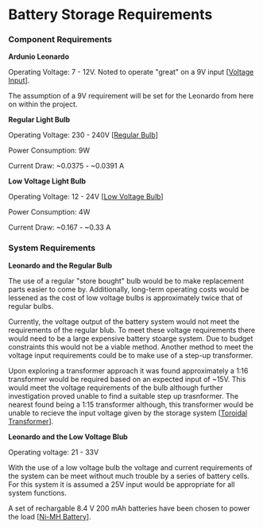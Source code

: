 # Battery Storage Requirements

### Component Requirements

**Ardunio Leonardo**

Operating Voltage: 7 - 12V. Noted to operate "great" on a 9V input [[Voltage Input](https://docs.arduino.cc/hardware/leonardo)].

The assumption of a 9V requirement will be set for the Leonardo from here on within the project.

**Regular Light Bulb**

Operating Voltage: 230 - 240V [[Regular Bulb](https://www.thewarehouse.co.nz/p/edapt-led-e27-classic-light-bulb-9w-cool-white-3-pack/R2733262.html?gclsrc=aw.ds&ds_rl=1268368&ds_rl=1268368&gclid=CjwKCAjwquWVBhBrEiwAt1Kmwq3uJm3-bUG1CaH1VQmBCLP7zgUt5w4C5D7ujXFbTzfOIuKQgXxl9xoCe20QAvD_BwE&gclsrc=aw.ds)]

Power Consumption: 9W

Current Draw: ~0.0375 - ~0.0391 A

**Low Voltage Light Bulb**

Operating Voltage: 12 - 24V [[Low Voltage Bulb](https://www.liquidleds.com.au/products/4-watt-12-volt-fancy-round-g45-dimmable-led-filament-light-bulb-e27?gclid=CjwKCAjwquWVBhBrEiwAt1Kmwt45sR3A0kkG7pg0l-bPMKw2y6W-FygZxoLcmJDk2elwIOLXmFRkDBoCBvUQAvD_BwE&utm_campaign=Google%20Shopping&utm_medium=cpc&utm_source=google)]

Power Consumption: 4W

Current Draw: ~0.167 - ~0.33 A

### System Requirements

**Leonardo and the Regular Bulb**

The use of a regular "store bought" bulb would be to make replacement parts easier to come by. Additionally, long-term operating costs would be lessened
as the cost of low voltage bulbs is approximately twice that of regular bulbs.

Currently, the voltage output of the battery system would not meet the requirements of the regular blub. To meet these voltage requirements there would
need to be a large expensive battery stoarge system. Due to budget constraints this would not be a viable method. Another method to meet the voltage input
requirements could be to make use of a step-up transformer.

Upon exploring a transformer approach it was found approximately a 1:16 transformer would be required based on an expected input of ~15V. This would meet the
voltage requirements of the bulb although further investigation proved unable to find a suitable step up trasnformer. The nearest found being a 1:15 transformer
although, this transformer would be unable to recieve the input voltage given by the storage system [[Toroidal Transformer](https://www.toroidal-transformer.com/shop/pro-audio/signal-transformers/378/tm3-step-up-transformer-1:15.html)].

**Leonardo and the Low Voltage Blub**

Operating voltage: 21 - 33V

With the use of a low voltage bulb the voltage and current requirements of the system can be meet without much trouble by a series of battery cells.
For this system it is assumed a 25V input would be appropriate for all system functions.

A set of rechargable 8.4 V 200 mAh batteries have been chosen to power the load [[Ni-MH Battery](https://www.jaycar.co.nz/9-volt-8-4v-200mah-ni-mh-rechargeable-battery/p/SB2467)].
